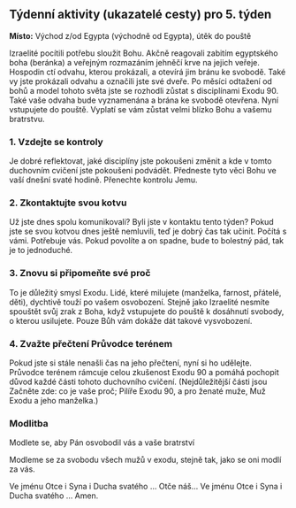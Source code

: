 ## Týdenní aktivity (ukazatelé cesty) pro 5. týden

**Místo:** Východ z/od Egypta (východně od Egypta), útěk do pouště

Izraelité pocítili potřebu sloužit Bohu. Akčně reagovali zabitím egyptského boha (beránka) a veřejným rozmazáním jehněčí krve na jejich veřeje. Hospodin ctí odvahu, kterou prokázali, a otevírá jim bránu ke svobodě. Také vy jste prokázali odvahu a označili jste své dveře. Po měsíci odtažení od bohů a model tohoto světa jste se rozhodli zůstat s disciplínami Exodu 90. Také vaše odvaha bude vyznamenána a brána ke svobodě otevřena. Nyní vstupujete do pouště. Vyplatí se vám zůstat velmi blízko Bohu a vašemu bratrstvu.

### 1. Vzdejte se kontroly

Je dobré reflektovat, jaké disciplíny jste pokoušeni změnit a kde v tomto duchovním cvičení jste pokoušeni podvádět. Předneste tyto věci Bohu ve vaší dnešní svaté hodině. Přenechte kontrolu Jemu.

### 2. Zkontaktujte svou kotvu

Už jste dnes spolu komunikovali? Byli jste v kontaktu tento týden? Pokud jste se svou kotvou dnes ještě nemluvili, teď je dobrý čas tak učinit. Počítá s vámi. Potřebuje vás. Pokud povolíte a on spadne, bude to bolestný pád, tak je to jednoduché.

### 3. Znovu si připomeňte své proč

To je důležitý smysl Exodu. Lidé, které milujete (manželka, farnost, přátelé, děti), dychtivě touží po vašem osvobození. Stejně jako Izraelité nesmíte spouštět svůj zrak z Boha, když vstupujete do pouště k dosáhnutí svobody, o kterou usilujete. Pouze Bůh vám dokáže dát takové vysvobození.

### 4. Zvažte přečtení Průvodce terénem

Pokud jste si stále nenašli čas na jeho přečtení, nyní si ho udělejte. Průvodce terénem rámcuje celou zkušenost Exodu 90 a pomáhá pochopit důvod každé části tohoto duchovního cvičení. (Nejdůležitější části jsou Začněte zde: co je vaše proč; Pilíře Exodu 90, a pro ženaté muže, Muž Exodu a jeho manželka.)

### Modlitba

Modlete se, aby Pán osvobodil vás a vaše bratrství

Modleme se za svobodu všech mužů v exodu, stejně tak, jako se oni modlí za vás.

Ve jménu Otce i Syna i Ducha svatého … Otče náš… Ve jménu Otce i Syna i Ducha svatého … Amen.
